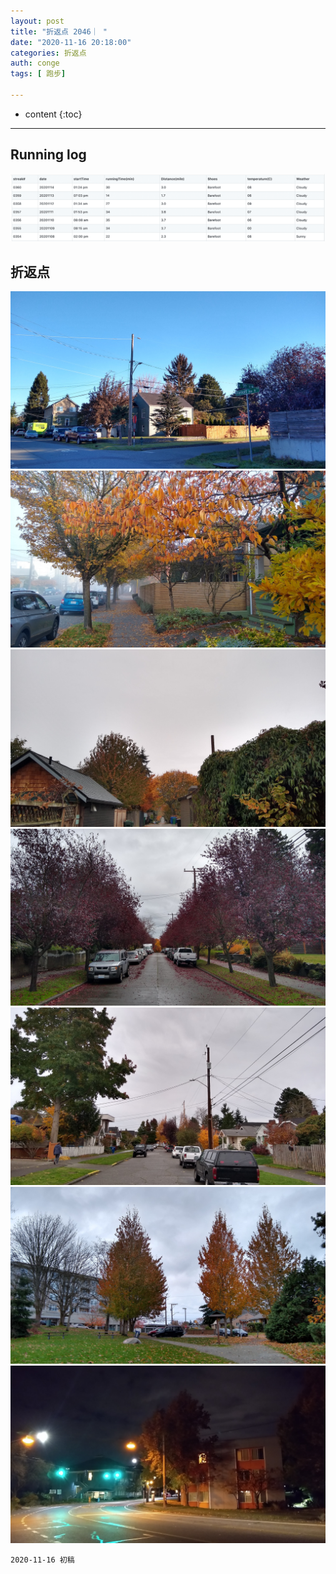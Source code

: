 ```yaml
---
layout: post
title: "折返点 2046｜ "
date: "2020-11-16 20:18:00"
categories: 折返点
auth: conge
tags: [ 跑步]

---
```

* content
{:toc}


----

## Running log

![Running log, week 46, 2020](/assets/images/折返点/2020_wk46.png)

## 折返点


![20201101.jpg](/assets/images/折返点/20201101.jpg)  
![20201102.jpg](/assets/images/折返点/20201102.jpg)  
![20201103.jpg](/assets/images/折返点/20201103.jpg)  
![20201104.jpg](/assets/images/折返点/20201104.jpg)  
![20201105.jpg](/assets/images/折返点/20201105.jpg)  
![20201106.jpg](/assets/images/折返点/20201106.jpg)  
![20201107.jpg](/assets/images/折返点/20201107.jpg)

```
2020-11-16 初稿
```